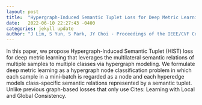 ```yaml
---
layout: post
title:  "Hypergraph-Induced Semantic Tuplet Loss for Deep Metric Learning"
date:   2022-06-10 22:27:43 -0400
categories: jekyll update
author: "J Lim, S Yun, S Park, JY Choi - Proceedings of the IEEE/CVF Conference on , 2022"
---
```

In this paper, we propose Hypergraph-Induced Semantic Tuplet (HIST) loss for deep metric learning that leverages the multilateral semantic relations of multiple samples to multiple classes via hypergraph modeling. We formulate deep metric learning as a hypergraph node classification problem in which each sample in a mini-batch is regarded as a node and each hyperedge models class-specific semantic relations represented by a semantic tuplet. Unlike previous graph-based losses that only use 
Cites: Learning with Local and Global Consistency.